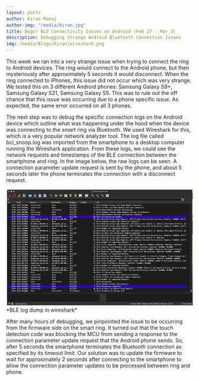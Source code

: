```yaml
---
layout: posts
author: Kiran Manoj
author-img: "/media/kiran.jpg"
title: Bugs! BLE Connectivity Issues on Android (Feb 27 - Mar 3)
description: Debugging Strange Android Bluetooth Connection Issues
img: /media/Blogs/Kiran/wireshark.png
---
```


This week we ran into a very strange issue when trying to connect the ring to Android devices. The ring would connect to the Android phone, but then mysteriously after approximately 5 seconds it would disconnect. When the ring connected to iPhones, this issue did not occur which was very strange. We tested this on 3 different Android phones: Samsung Galaxy S9+, Samsung Galaxy S21, Samsung Galaxy S5. This was to rule out the off chance that this issue was occurring due to a phone specific issue. As expected, the same error occurred on all 3 phones.

The next step was to debug the specific connection logs on the Android device which outline what was happening under the hood when the device was connecting to the smart ring via Bluetooth. We used <a src="https://www.wireshark.org/">Wireshark</a> for this, which is a very popular network analyzer tool. The log file called bci_snoop.log was imported from the smartphone to a desktop computer running the Wireshark application. From these logs, we could see the network requests and timestamps of the BLE connection between the smartphone and ring. In the image below, the raw logs can be seen. A connection parameter update request is sent by the phone, and about 5 seconds later the phone terminates the connection with a disconnect request.

<img src="/media/Blogs/Kiran/wireshark.png">
*BLE log dump in wireshark*

After many hours of debugging, we pinpointed the issue to be occurring from the firmware side on the smart ring. It turned out that the touch detection code was blocking the MCU from sending a response to the connection parameter update request that the Android phone sends. So, after 5 seconds the smartphone terminates the Bluetooth connection as specified by its timeout limit. Our solution was to update the firmware to wait for approximately 2 seconds after connecting to the smartphone to allow the connection parameter updates to be processed between ring and phone.
